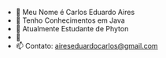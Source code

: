 - 👋 Meu Nome é Carlos Eduardo Aires
- 👀 Tenho Conhecimentos em Java
- 🌱 Atualmente Estudante de Phyton
- 💞️ 
- 📫 Contato: aireseduardocarlos@gmail.com
